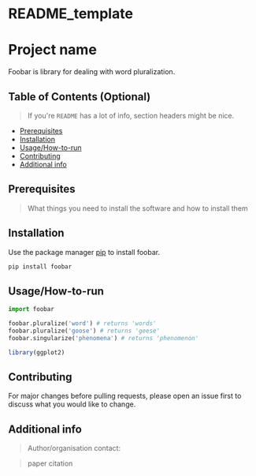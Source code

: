 # README_template

# Project name

Foobar is library for dealing with word pluralization.

## Table of Contents (Optional)

> If you're `README` has a lot of info, section headers might be nice.

- [Prerequisites](#Prerequisites)
- [Installation](#Installation)
- [Usage/How-to-run](#Usage/How-to-run)
- [Contributing](#Contributing)
- [Additional info](#Additional%20info)

## Prerequisites
> What things you need to install the software and how to install them

## Installation

Use the package manager [pip](https://pip.pypa.io/en/stable/) to install foobar.

```bash
pip install foobar
```

## Usage/How-to-run

```python
import foobar

foobar.pluralize('word') # returns 'words'
foobar.pluralize('goose') # returns 'geese'
foobar.singularize('phenomena') # returns 'phenomenon'
```

```R
library(ggplot2)
```

## Contributing
For major changes before pulling requests, please open an issue first to discuss what you would like to change.



## Additional info
> Author/organisation contact:

> paper citation
